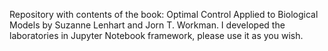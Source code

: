 Repository with contents of the book: Optimal Control Applied to Biological Models by Suzanne Lenhart and Jorn T. Workman. I developed the laboratories in Jupyter Notebook framework, please use it as you wish.
